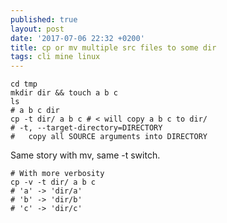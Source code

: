```yaml
---
published: true
layout: post
date: '2017-07-06 22:32 +0200'
title: cp or mv multiple src files to some dir
tags: cli mine linux
---
```

    cd tmp
    mkdir dir && touch a b c
    ls
    # a b c dir
    cp -t dir/ a b c # < will copy a b c to dir/
    # -t, --target-directory=DIRECTORY
    # 	copy all SOURCE arguments into DIRECTORY
    
Same story with mv, same -t switch.

    # With more verbosity
    cp -v -t dir/ a b c
    # 'a' -> 'dir/a'
    # 'b' -> 'dir/b'
    # 'c' -> 'dir/c'
